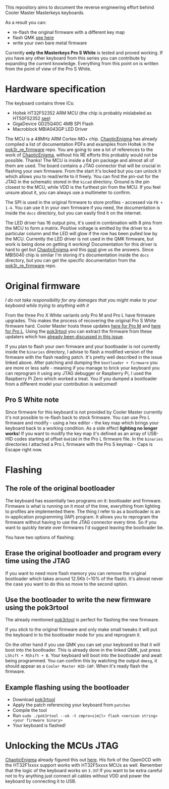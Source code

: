 This repository aims to document the reverse engineering effort behind Cooler Master Masterkeys keyboards.

As a result you can:
 - re-flash the original firmware with a different key map
 - flash QMK [see here](https://github.com/m-radomski/qmk_masterkeys)
 - write your own bare metal firmware

Currently **only the Masterkeys Pro S White** is tested and proved working.
If you have any other keyboard from this series you can contribute by expanding the current knowledge.
Everything from this point on is written from the point of view of the Pro S White.

# Hardware specification

The keyboard contains three ICs:

 - Holtek HT32F52352 ARM MCU (the chip is probably mislabeled as HT50F52352 [see](https://github.com/pok3r-custom/pok3r_re_firmware/issues/32))
 - GigaDevice GD25Q40C 4MB SPI Flash
 - Macroblock MBIA043GP LED Driver

The MCU is a 48MHz ARM Cortex-M0+ chip.
[ChaoticEnigma](https://github.com/ChaoticEnigma) has already compiled a list of documentation PDFs and examples from Holtek in the [pok3r_re_firmware](https://github.com/pok3r-custom/pok3r_re_firmware) repo.
You are going to see a lot of references to the work of [ChaoticEnigma](https://github.com/ChaoticEnigma), without his RE efforts this probably would not be possible.
Thanks!
The MCU is inside a 64 pin package and almost all of them are used.
The board contains a JTAG connector that will be crucial in flashing your own firmware.
From the start it's locked but you can unlock it which allows you to read/write to it freely.
You can find the pin-out for the JTAG in the schematic stored in the `kicad` directory.
Ground is the pin closest to the MCU, while VDD is the furthest pin from the MCU.
If you feel unsure about it, you can always use a multimeter to confirm.

The SPI is used in the original firmware to store profiles - accessed via `FN + 1-4`.
You can use it in your own firmware if you need, the documentation is inside the `docs` directory, but you can easily find it on the internet.

The LED driver has 16 output pins, it's used in combination with 8 pins from the MCU to form a matrix.
Positive voltage is emitted by the driver to a particular column and the LED will glow if the row has been pulled low by the MCU.
Currently the LED driver is not used in the QMK firmware, but work is being done on getting it working!
Documentation for this driver is hard to get but [ChaoticEnigma](https://github.com/ChaoticEnigma) and this [post](https://www.reddit.com/r/AskElectronics/comments/db348y/failling_to_find_mbia043gp_mbia043gp_b0n639cgha/) give us the answers.
Since MBI5040 chip is similar I'm storing it's documentation inside the `docs` directory, but you can get the specific documentation from the [pok3r_re_firmware](https://github.com/pok3r-custom/pok3r_re_firmware) repo.

# Original firmware

_I do not take responsibility for any damages that you might make to your keyboard while trying to anything with it_

From the three Pro X White variants only Pro M and Pro L have firmware upgrades.
This makes the process of recovering the original Pro S White firmware hard.
Cooler Master hosts these updates [here for Pro M](http://update.coolermaster.com/masterkeys-pro-m-white/masterkeys-pro-m-white-v1.06.zip) and [here for Pro L](update.coolermaster.com/masterkeys-pro-l-white/masterkeys-pro-l-white-v1.08.zip).
Using the [pok3rtool](https://github.com/pok3r-custom/pok3rtool) you can extract the firmware from these updaters which has [already been discussed in this issue](https://github.com/pok3r-custom/pok3rtool/issues/6).

If you plan to flash your own firmware and your bootloader is not currently inside the `binaries` directory, I advise to flash a modified version of the firmware with the flash reading patch.
It's pretty well described in the issue linked above.
After patching and dumping the `bootloader + firmware` you are more or less safe - meaning if you manage to brick your keyboard you can reprogram it using any JTAG debugger or Raspberry Pi, I used the Raspberry Pi Zero which worked a treat.
You if you dumped a bootloader from a different model your contribution is welcomed!

## Pro S White note

Since firmware for this keyboard is not provided by Cooler Master currently it's not possible to re-flash back to stock firmware.
You can use Pro L firmware and modify - using a hex editor - the key map which brings your keyboard back to a working condition.
As a side effect **lighting no longer works**!
If you want to modify the key map it's defined as an array of USB-HID codes starting at offset `0x618d` in the Pro L firmware file.
In the `binaries` directories I attached a Pro L firmware with the Pro S keymap - Caps is Escape right now.

# Flashing

## The role of the original bootloader

The keyboard has essentially two programs on it: bootloader and firmware.
Firmware is what is running on it most of the time, everything from lighting to profiles are implemented there.
The thing I refer to as a bootloader is an in-application programming (IAP) program.
It allows you to reprogram the firmware without having to use the JTAG connector every time.
So if you want to quickly iterate over firmwares I'd suggest leaving the bootloader be.

You have two options of flashing:

## Erase the original bootloader and program every time using the JTAG

If you want to need more flash memory you can remove the original bootloader which takes around 12.5Kb (~10% of the flash).
It's almost never the case you want to do this so move to the second option.

## Use the bootloader to write the new firmware using the pok3rtool

The already mentioned [pok3rtool](https://github.com/pok3r-custom/pok3rtool) is perfect for flashing the new firmware.

If you stick to the original firmware and only make small tweaks it will put the keyboard in to the bootloader mode for you and reprogram it.

On the other hand if you use QMK you can set your keyboard so that it will boot into the bootloader.
This is already done in the linked QMK, just press `LShift + RShift + B`.
Your keyboard will boot into the bootloader and await being programmed.
You can confirm this by watching the output `dmesg`, it should appear as a `Cooler Master HID-IAP`.
When it's ready flash the firmware.

## Example flashing using the bootloader

 - Download [pok3rtool](https://github.com/pok3r-custom/pok3rtool)
 - Apply the patch referencing your keyboard from `patches`
 - Compile the tool
 - Run `sudo ./pok3rtool --ok -t cmpro<s|m|l> flash <version string> <your firmware binary>`
 - Your keyboard is flashed!
 
# Unlocking the MCUs JTAG

[ChaoticEnigma](https://github.com/ChaoticEnigma) already figured this out [here](https://github.com/pok3r-custom/pok3r_re_firmware/wiki/HT32-Unlocking).
His fork of the OpenOCD with the HT32F1xxxx support works with HT32F5xxxx MCUs as well.
Remember that the logic of the keyboard works on `3.3V`!
If you want to be extra careful not to fry anything just connect all cables without VDD and power the keyboard by connecting it to USB.
